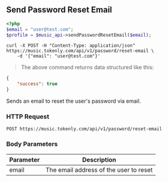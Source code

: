 ## Send Password Reset Email


```php
<?php
$email = "user@test.com";
$profile = $music_api->sendPasswordResetEmail($email);
```

```shell
curl -X POST -H "Content-Type: application/json" https://music.tokenly.com/api/v1/password/reset-email \
    -d '{"email": "user@test.com"}'
```

> The above command returns data structured like this:

```json
{
    "success": true
}
```

Sends an email to reset the user's password via email.

### HTTP Request

`POST https://music.tokenly.com/api/v1/password/reset-email`

### Body Parameters

Parameter | Description
--------- | -----------
email     | The email address of the user to reset

